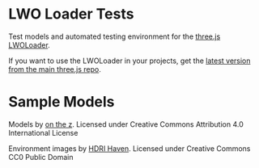 # LWO Loader Tests

Test models and automated testing environment for the [three.js LWOLoader](https://threejs.org/examples/#webgl_loader_lwo).

If you want to use the LWOLoader in your projects, get the [latest version from the main three.js repo](https://github.com/mrdoob/three.js/blob/dev/examples/js/loaders/LWOLoader.js).

# Sample Models
Models by [on the z](https://onthez.com).
Licensed under Creative Commons Attribution 4.0 International License

Environment images by [HDRI Haven](https://hdrihaven.com).
Licensed under Creative Commons CC0 Public Domain
